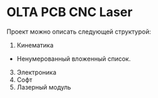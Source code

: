 # OLTA PCB CNC Laser

Проект можно описать следующей структурой:
1. Кинематика
  - Ненумерованный вложенный список.
3. Электроника
4. Софт
5. Лазерный модуль
